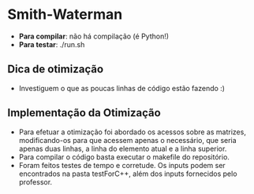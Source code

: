 # Smith-Waterman

* **Para compilar**: não há compilação (é Python!)
* **Para testar**: ./run.sh

## Dica de otimização

* Investiguem o que as poucas linhas de código estão fazendo :)

## Implementação da Otimização
* Para efetuar a otimização foi abordado os acessos sobre as matrizes, modificando-os para que acessem apenas o necessário, que seria apenas duas linhas, a linha do elemento atual e a linha superior.
* Para compilar o código basta executar o makefile do repositório.
* Foram feitos testes de tempo e corretude. Os inputs podem ser encontrados na pasta testForC++, além dos inputs fornecidos pelo professor.

